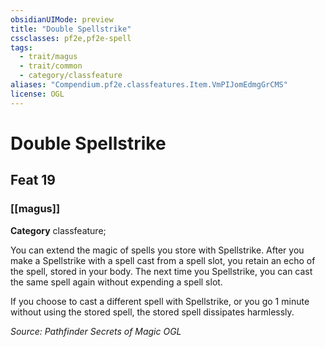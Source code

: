 ```yaml
---
obsidianUIMode: preview
title: "Double Spellstrike"
cssclasses: pf2e,pf2e-spell
tags:
  - trait/magus
  - trait/common
  - category/classfeature
aliases: "Compendium.pf2e.classfeatures.Item.VmPIJomEdmgGrCMS"
license: OGL
---
```

# Double Spellstrike
## Feat 19
### [[magus]]

**Category** classfeature; 




You can extend the magic of spells you store with Spellstrike. After you make a Spellstrike with a spell cast from a spell slot, you retain an echo of the spell, stored in your body. The next time you Spellstrike, you can cast the same spell again without expending a spell slot.

If you choose to cast a different spell with Spellstrike, or you go 1 minute without using the stored spell, the stored spell dissipates harmlessly.

*Source: Pathfinder Secrets of Magic*
*OGL*